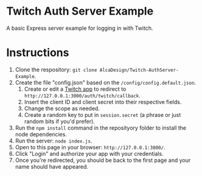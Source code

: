 # Twitch Auth Server Example

A basic Express server example for logging in with Twitch.

# Instructions

1. Clone the respository: `git clone AlcaDesign/Twitch-AuthServer-Example`.
2. Create the file "config.json" based on the `/config/config.default.json`.
    1. Create or edit a [Twitch app](http://www.twitch.tv/kraken/oauth2/clients) to redirect to `http://127.0.0.1:3000/auth/twitch/callback`.
    2. Insert the client ID and client secret into their respective fields.
    3. Change the scope as needed.
    4. Create a random key to put in `session.secret` (a phrase or just random bits if you'd prefer).
3. Run the `npm install` command in the reposityory folder to install the node dependencies.
4. Run the server: `node index.js`.
5. Open to this page in your browser: `http://127.0.0.1:3000/`.
6. Click "Login" and authorize your app with your credentials.
7. Once you're redirected, you should be back to the first page and your name should have appeared.
